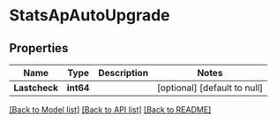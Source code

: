 # StatsApAutoUpgrade

## Properties
Name | Type | Description | Notes
------------ | ------------- | ------------- | -------------
**Lastcheck** | **int64** |  | [optional] [default to null]

[[Back to Model list]](../README.md#documentation-for-models) [[Back to API list]](../README.md#documentation-for-api-endpoints) [[Back to README]](../README.md)

